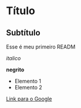 # Título

## Subtítulo


Esse é meu primeiro READM

*italico*

**negrito**

- Elemento 1
- Elemento 2

[Link para o Google](https:www.google.com)


